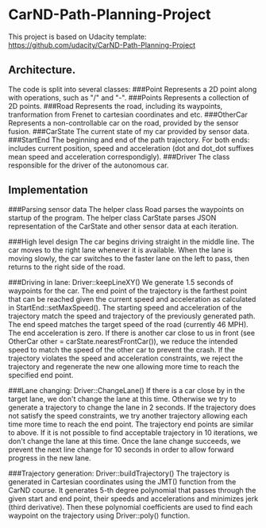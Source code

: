 # CarND-Path-Planning-Project
This project is based on Udacity template: https://github.com/udacity/CarND-Path-Planning-Project
   
## Architecture.
The code is split into several classes:
###Point
Represents a 2D point along with operations, such as "/" and "-".
###Points
Represents a collection of 2D points.
###Road
Represents the road, including its waypoints, tranformation from Frenet to cartesian coordinates and etc.
###OtherCar
Represents a non-controllable car on the road, provided by the sensor fusion.
###CarState
The current state of my car provided by sensor data.
###StartEnd
The beginning and end of the path trajectory. For both ends: includes current position, speed and acceleration (dot and dot_dot suffixes mean speed and acceleration correspondigly).
###Driver
The class responsible for the driver of the autonomous car.

## Implementation
###Parsing sensor data
The helper class Road parses the waypoints on startup of the program.
The helper class CarState parses JSON representation of the CarState and other sensor data at each iteration.

###High level design
The car begins driving straight in the middle line.
The car moves to the right lane whenever it is available.
When the lane is moving slowly, the car switches to the faster lane on the left to pass, then returns to the right side of the road.

###Driving in lane: Driver::keepLineXY()
We generate 1.5 seconds of waypoints for the car. The end point of the trajectory is the farthest point that can be reached given the current speed and acceleration as calculated in StartEnd::setMaxSpeed(). The starting speed and acceleration of the trajectory match the speed and trajectory of the previously generated path. The end speed matches the target speed of the road (currently 46 MPH). The end acceleration is zero.
If there is another car close to us in front (see OtherCar other = carState.nearestFrontCar()), we reduce the intended speed to match the speed of the other car to prevent the crash.
If the trajectory violates the speed and acceleration constraints, we reject the trajectory and regenerate the new one allowing more time to reach the specified end point.

###Lane changing: Driver::ChangeLane()
If there is a car close by in the target lane, we don't change the lane at this time.
Otherwise we try to generate a trajectory to change the lane in 2 seconds. If the trajectory does not satisfy the speed constraints, we try another trajectory allowing each time more time to reach the end point.
The trajectory end points are similar to above.
If it is not possible to find acceptable trajectory in 10 iterations, we don't change the lane at this time.
Once the lane change succeeds, we prevent the next line change for 10 seconds in order to allow forward progress in the new lane.

###Trajectory generation: Driver::buildTrajectory()
The trajectory is generated in Cartesian coordinates using the JMT() function from the CarND course. It generates 5-th degree polynomial that passes through the given start and end point, their speeds and accelerations and minimizes jerk (third derivative).
Then these polynomial coefficients are used to find each waypoint on the trajectory using Driver::poly() function.
